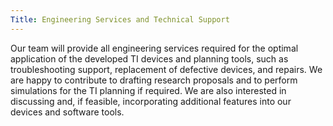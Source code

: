 ```yaml
---
Title: Engineering Services and Technical Support
---
```

Our team will provide all engineering services required for the optimal application of the developed TI devices and planning tools, such as troubleshooting support, replacement of defective devices, and repairs. We are happy to contribute to drafting research proposals and to perform simulations for the TI planning if required. We are also interested in discussing and, if feasible, incorporating additional features into our devices and software tools.

